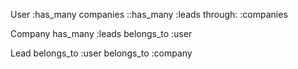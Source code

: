 User
:has_many companies
::has_many :leads through: :companies

Company
has_many :leads
belongs_to :user

Lead
belongs_to :user 
belongs_to :company
